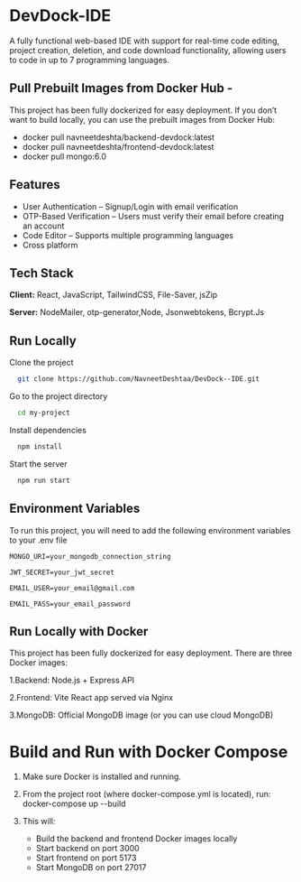 
# DevDock-IDE

A fully functional web-based IDE with support for real-time code editing, project creation, deletion, and code
download functionality, allowing users to code in up to 7 programming languages.


 ## Pull Prebuilt Images from Docker Hub - 

  This project has been fully dockerized for easy deployment. If you don’t want to build locally, you can use the prebuilt images from Docker Hub:

  - docker pull navneetdeshta/backend-devdock:latest
  - docker pull navneetdeshta/frontend-devdock:latest
  - docker pull mongo:6.0


## Features

- User Authentication – Signup/Login with email verification
- OTP-Based Verification – Users must verify their email before creating an account
- Code Editor – Supports multiple programming languages
- Cross platform


## Tech Stack

**Client:** React, JavaScript, TailwindCSS, File-Saver, jsZip

**Server:** NodeMailer, otp-generator,Node, Jsonwebtokens, Bcrypt.Js
    
## Run Locally

Clone the project

```bash
  git clone https://github.com/NavneetDeshtaa/DevDock--IDE.git
```

Go to the project directory

```bash
  cd my-project
```

Install dependencies

```bash
  npm install
```

Start the server

```bash
  npm run start
```


## Environment Variables

To run this project, you will need to add the following environment variables to your .env file

`MONGO_URI=your_mongodb_connection_string`

`JWT_SECRET=your_jwt_secret`

`EMAIL_USER=your_email@gmail.com`

`EMAIL_PASS=your_email_password`


## Run Locally with Docker

This project has been fully dockerized for easy deployment. There are three Docker images:

1.Backend: Node.js + Express API

2.Frontend: Vite React app served via Nginx

3.MongoDB: Official MongoDB image (or you can use cloud MongoDB)

# Build and Run with Docker Compose

 1. Make sure Docker is installed and running.

 2. From the project root (where docker-compose.yml is located), run:  docker-compose up --build

 3. This will:
    - Build the backend and frontend Docker images locally
    - Start backend on port 3000
    - Start frontend on port 5173
    - Start MongoDB on port 27017
